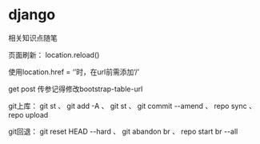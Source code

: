 # django
相关知识点随笔

页面刷新： location.reload()

使用location.href = ‘’时，在url前需添加‘/’

get post 传参记得修改bootstrap-table-url

git上库：
  git st 、
  git add -A 、
  git st 、
  git commit --amend 、
  repo sync 、
  repo upload
  
git回退：
  git reset HEAD --hard 、
  git abandon br 、
  repo start br --all

